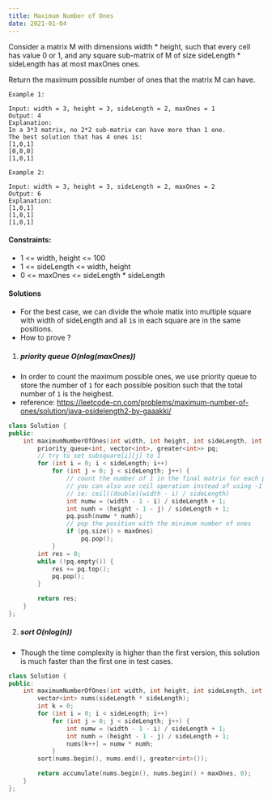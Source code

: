 ```yaml
---
title: Maximum Number of Ones
date: 2021-01-04
---
```

Consider a matrix M with dimensions width * height, such that every cell has value 0 or 1, and any square sub-matrix of M of size sideLength * sideLength has at most maxOnes ones.

Return the maximum possible number of ones that the matrix M can have.

 

```
Example 1:

Input: width = 3, height = 3, sideLength = 2, maxOnes = 1
Output: 4
Explanation:
In a 3*3 matrix, no 2*2 sub-matrix can have more than 1 one.
The best solution that has 4 ones is:
[1,0,1]
[0,0,0]
[1,0,1]

Example 2:

Input: width = 3, height = 3, sideLength = 2, maxOnes = 2
Output: 6
Explanation:
[1,0,1]
[1,0,1]
[1,0,1]
```

 

#### Constraints:

-    1 <= width, height <= 100
-    1 <= sideLength <= width, height
-    0 <= maxOnes <= sideLength * sideLength


#### Solutions

- For the best case, we can divide the whole matix into multiple square with width  of sideLength and all `1`s in each square are in the same positions.
- How to prove ?

1. ##### priority queue O(nlog(maxOnes))

- In order to count the maximum possible ones, we use priority queue to store the number of `1` for each possible position such that the total number of `1` is the heighest.
- reference: https://leetcode-cn.com/problems/maximum-number-of-ones/solution/java-osidelength2-by-gaaakki/

```cpp
class Solution {
public:
    int maximumNumberOfOnes(int width, int height, int sideLength, int maxOnes) {
        priority_queue<int, vector<int>, greater<int>> pq;
        // try to set subsquare[i][j] to 1
        for (int i = 0; i < sideLength; i++)
            for (int j = 0; j < sideLength; j++) {
                // count the number of 1 in the final matrix for each position
                // you can also use ceil operation instead of using -1 + 1
                // ie: ceil((double)(width - i) / sideLength)
                int numw = (width - 1 - i) / sideLength + 1;
                int numh = (height - 1 - j) / sideLength + 1;
                pq.push(numw * numh);
                // pop the position with the minimum number of ones
                if (pq.size() > maxOnes)
                    pq.pop();
            }
        int res = 0;
        while (!pq.empty()) {
            res += pq.top();
            pq.pop();
        }

        return res;
    }
};
```


2. ##### sort O(nlog(n))

- Though the time complexity is higher than the first version, this solution is much faster than the first one in test cases.

```cpp
class Solution {
public:
    int maximumNumberOfOnes(int width, int height, int sideLength, int maxOnes) {
        vector<int> nums(sideLength * sideLength);
        int k = 0;
        for (int i = 0; i < sideLength; i++)
            for (int j = 0; j < sideLength; j++) {
                int numw = (width - 1 - i) / sideLength + 1;
                int numh = (height - 1 - j) / sideLength + 1;
                nums[k++] = numw * numh;
            }
        sort(nums.begin(), nums.end(), greater<int>());

        return accumulate(nums.begin(), nums.begin() + maxOnes, 0);
    }
};
```